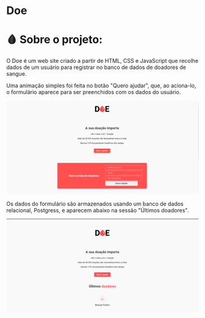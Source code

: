 # Doe


# 🩸 Sobre o projeto:

O Doe é um web site criado a partir de HTML, CSS e JavaScript que recolhe dados de um usuário para registrar no banco de dados de doadores de sangue.

Uma animação simples foi feita no botão "Quero ajudar", que, ao aciona-lo, o formulário aparece para ser preenchidos com os dados do usuário.

![Doe1](https://github.com/bprofiro/doe/blob/master/Doe2.png)

Os dados do formulário são armazenados usando um banco de dados relacional, Postgress, e aparecem abaixo na sessão "Últimos doadores".

![Doe](https://github.com/bprofiro/doe/blob/master/Doe1.png)




